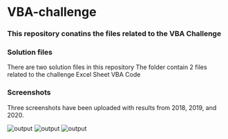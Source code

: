 # VBA-challenge
### This repository conatins the files related to the VBA Challenge



### Solution files 
There are two solution files in this repository
The folder contain 2 files related to the challenge
Excel Sheet
VBA Code

### Screenshots
Three screenshots have been uploaded with results from 2018, 2019, and 2020.

![output](2018.png)
![output](2019.png)
![output](2020.png)
